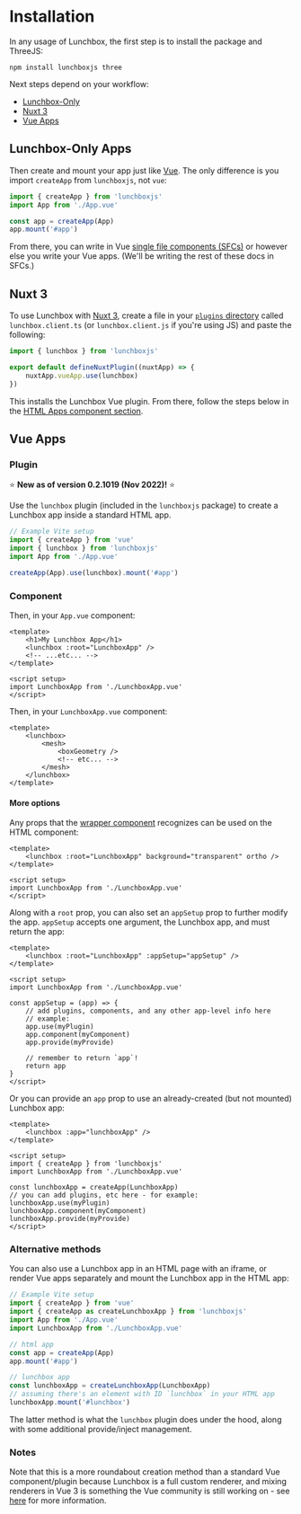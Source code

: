 # Installation

In any usage of Lunchbox, the first step is to install the package and ThreeJS:

`npm install lunchboxjs three`

Next steps depend on your workflow:

* [Lunchbox-Only](#lunchbox-only-apps)
* [Nuxt 3](#nuxt-3)
* [Vue Apps](#vue-apps) 

## Lunchbox-Only Apps

Then create and mount your app just like [Vue](https://v3.vuejs.org/guide/instance.html#creating-an-application-instance). The only difference is you import `createApp` from `lunchboxjs`, not `vue`:

```js
import { createApp } from 'lunchboxjs'
import App from './App.vue'

const app = createApp(App)
app.mount('#app')
```

From there, you can write in Vue [single file components (SFCs)](https://v3.vuejs.org/guide/single-file-component.html#single-file-components) or however else you write your Vue apps. (We'll be writing the rest of these docs in SFCs.)

## Nuxt 3

To use Lunchbox with [Nuxt 3](https://nuxt.com/), create a file in your [`plugins` directory](https://nuxt.com/docs/guide/directory-structure/plugins#plugins-directory) called `lunchbox.client.ts` (or `lunchbox.client.js` if you're using JS) and paste the following:

```ts
import { lunchbox } from 'lunchboxjs'

export default defineNuxtPlugin((nuxtApp) => {
    nuxtApp.vueApp.use(lunchbox)
})
```

This installs the Lunchbox Vue plugin. From there, follow the steps below in the [HTML Apps component section](#component).

## Vue Apps

### Plugin

⭐ **New as of version 0.2.1019 (Nov 2022)!** ⭐

Use the `lunchbox` plugin (included in the `lunchboxjs` package) to create a Lunchbox app inside a standard HTML app.

```js
// Example Vite setup
import { createApp } from 'vue'
import { lunchbox } from 'lunchboxjs'
import App from './App.vue'

createApp(App).use(lunchbox).mount('#app')
```

### Component

Then, in your `App.vue` component:

```vue
<template>
    <h1>My Lunchbox App</h1>
    <lunchbox :root="LunchboxApp" />
    <!-- ...etc... -->
</template>

<script setup>
import LunchboxApp from './LunchboxApp.vue'
</script>
```

Then, in your `LunchboxApp.vue` component:

```vue
<template>
    <lunchbox>
        <mesh>
            <boxGeometry />
            <!-- etc... -->
        </mesh>
    </lunchbox>
</template>
```

#### More options

Any props that the [wrapper component](/components/wrapper/) recognizes can be used on the HTML component:

```vue
<template>
    <lunchbox :root="LunchboxApp" background="transparent" ortho />
</template>

<script setup>
import LunchboxApp from './LunchboxApp.vue'
</script>
```

Along with a `root` prop, you can also set an `appSetup` prop to further modify the app. `appSetup` accepts one argument, the Lunchbox app, and must return the app:

```vue
<template>
    <lunchbox :root="LunchboxApp" :appSetup="appSetup" />
</template>

<script setup>
import LunchboxApp from './LunchboxApp.vue'

const appSetup = (app) => {
    // add plugins, components, and any other app-level info here
    // example:
    app.use(myPlugin)
    app.component(myComponent)
    app.provide(myProvide)

    // remember to return `app`!
    return app
}
</script>
```

Or you can provide an `app` prop to use an already-created (but not mounted) Lunchbox app:

```vue
<template>
    <lunchbox :app="lunchboxApp" />
</template>

<script setup>
import { createApp } from 'lunchboxjs'
import LunchboxApp from './LunchboxApp.vue'

const lunchboxApp = createApp(LunchboxApp)
// you can add plugins, etc here - for example:
lunchboxApp.use(myPlugin)
lunchboxApp.component(myComponent)
lunchboxApp.provide(myProvide)
</script>
```

### Alternative methods

You can also use a Lunchbox app in an HTML page with an iframe, or render Vue apps separately and mount the Lunchbox app in the HTML app:

```js
// Example Vite setup
import { createApp } from 'vue'
import { createApp as createLunchboxApp } from 'lunchboxjs'
import App from './App.vue'
import LunchboxApp from './LunchboxApp.vue'

// html app
const app = createApp(App)
app.mount('#app')

// lunchbox app
const lunchboxApp = createLunchboxApp(LunchboxApp)
// assuming there's an element with ID `lunchbox` in your HTML app
lunchboxApp.mount('#lunchbox')
```

The latter method is what the `lunchbox` plugin does under the hood, along with some additional provide/inject management.

### Notes

Note that this is a more roundabout creation method than a standard Vue component/plugin because Lunchbox is a full custom renderer, and mixing renderers in Vue 3 is something the Vue community is still working on - see [here](https://github.com/vuejs/vue-loader/pull/1645) for more information.
